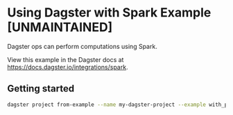 # Using Dagster with Spark Example [UNMAINTAINED]

Dagster ops can perform computations using Spark.

View this example in the Dagster docs at https://docs.dagster.io/integrations/spark.


## Getting started

```bash
dagster project from-example --name my-dagster-project --example with_pyspark
```